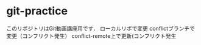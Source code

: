 # git-practice
このリポジトリはGit動画講座用です．
ローカルリポで変更
conflictブランチで変更（コンフリクト発生）
conflict-remote上で更新(コンフリクト発生
